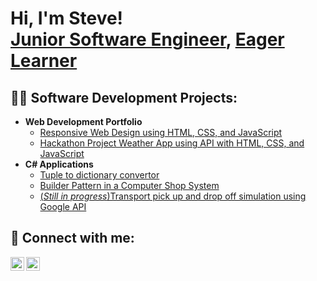 

<h1>Hi, I'm Steve! <br/><a href="https://github.com/Steve-Lotter">Junior Software Engineer</a>, <a href="https://www.linkedin.com/in/stefann-lotter-7792b6290/">Eager Learner</a></h1>

<h2>👨‍💻 Software Development Projects:</h2>

- <b>Web Development Portfolio</b>
  - [Responsive Web Design using HTML, CSS, and JavaScript](https://github.com/Steve-Lotter/Responsive-Web-Design/blob/main/README.md)
  - [Hackathon Project Weather App using API with HTML, CSS, and JavaScript](https://github.com/Steve-Lotter/Weather-App-API)
- <b>C# Applications</b>
  - [Tuple to dictionary convertor](https://github.com/Steve-Lotter/Tuple-to-Dictionary-convertor-using-.dll)
  - [Builder Pattern in a Computer Shop System](https://github.com/Steve-Lotter/computer-shop-builder-pattern)
  - [(*Still in progress*)Transport pick up and drop off simulation using Google API](https://github.com/Steve-Lotter/computer-shop-builder-pattern)

<h2> 🤳 Connect with me:</h2>

[<img align="left" alt="Steve | LinkedIn" width="22px" src="https://cdn.jsdelivr.net/npm/simple-icons@v3/icons/linkedin.svg" />][linkedin]
[<img align="left" alt="Steve | GitHub" width="22px" src="https://cdn.jsdelivr.net/npm/simple-icons@v3/icons/github.svg" />][github]

<br/>

[linkedin]: https://www.instagram.com/stefann_lotter_4?igsh=cGRyYmp5emQ0NXZy
[github]: https://github.com/Steve-Lotter

<!--
**Steve/Lotter** is a ✨ special ✨ repository because its `README.md` (this file) appears on your GitHub profile.
-->
